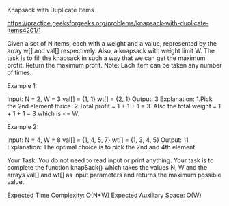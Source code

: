 Knapsack with Duplicate Items


https://practice.geeksforgeeks.org/problems/knapsack-with-duplicate-items4201/1

Given a set of N items, each with a weight and a value, represented by the array w[] and val[] respectively. Also, a knapsack with weight limit W.
The task is to fill the knapsack in such a way that we can get the maximum profit. Return the maximum profit.
Note: Each item can be taken any number of times.

 

Example 1:

Input: N = 2, W = 3
val[] = {1, 1}
wt[] = {2, 1}
Output: 3
Explanation: 
1.Pick the 2nd element thrice.
2.Total profit = 1 + 1 + 1 = 3. Also the total 
  weight = 1 + 1 + 1  = 3 which is <= W.
 

Example 2:

Input: N = 4, W = 8
val[] = {1, 4, 5, 7}
wt[] = {1, 3, 4, 5}
Output: 11
Explanation: The optimal choice is to 
pick the 2nd and 4th element.
 

Your Task:
You do not need to read input or print anything. Your task is to complete the function knapSack() which takes the values N, W and the arrays val[] and wt[] as input parameters and returns the maximum possible value.

 

Expected Time Complexity: O(N*W)
Expected Auxiliary Space: O(W)
